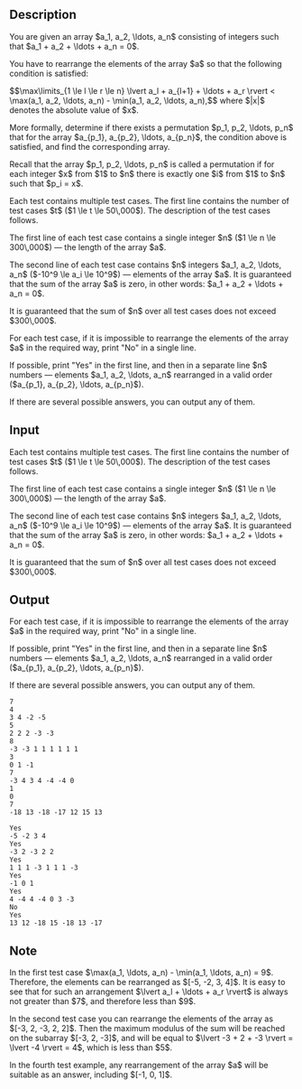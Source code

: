 ## Description

<div><p>You are given an array $a_1, a_2, \ldots, a_n$ consisting of integers such that $a_1 + a_2 + \ldots + a_n = 0$.</p><p>You have to rearrange the elements of the array $a$ so that the following condition is satisfied:</p><p>$$\max\limits_{1 \le l \le r \le n} \lvert a_l + a_{l+1} + \ldots + a_r \rvert &lt; \max(a_1, a_2, \ldots, a_n) - \min(a_1, a_2, \ldots, a_n),$$ where $|x|$ denotes the absolute value of $x$.</p><p>More formally, determine if there exists a permutation $p_1, p_2, \ldots, p_n$ that for the array $a_{p_1}, a_{p_2}, \ldots, a_{p_n}$, the condition above is satisfied, and find the corresponding array.</p><p>Recall that the array $p_1, p_2, \ldots, p_n$ is called a permutation if for each integer $x$ from $1$ to $n$ there is exactly one $i$ from $1$ to $n$ such that $p_i = x$.</p></div><div class="input-specification"><p>Each test contains multiple test cases. The first line contains the number of test cases $t$ ($1 \le t \le 50\,000$). The description of the test cases follows.</p><p>The first line of each test case contains a single integer $n$ ($1 \le n \le 300\,000$)&nbsp;— the length of the array $a$.</p><p>The second line of each test case contains $n$ integers $a_1, a_2, \ldots, a_n$ ($-10^9 \le a_i \le 10^9$)&nbsp;— elements of the array $a$. It is guaranteed that the sum of the array $a$ is zero, in other words: $a_1 + a_2 + \ldots + a_n = 0$.</p><p>It is guaranteed that the sum of $n$ over all test cases does not exceed $300\,000$.</p></div><div class="output-specification"><p>For each test case, if it is impossible to rearrange the elements of the array $a$ in the required way, print "<span class="tex-font-style-tt">No</span>" in a single line.</p><p>If possible, print "<span class="tex-font-style-tt">Yes</span>" in the first line, and then in a separate line $n$ numbers&nbsp;— elements $a_1, a_2, \ldots, a_n$ rearranged in a valid order ($a_{p_1}, a_{p_2}, \ldots, a_{p_n}$).</p><p>If there are several possible answers, you can output any of them.</p></div>

## Input

<p>Each test contains multiple test cases. The first line contains the number of test cases $t$ ($1 \le t \le 50\,000$). The description of the test cases follows.</p><p>The first line of each test case contains a single integer $n$ ($1 \le n \le 300\,000$)&nbsp;— the length of the array $a$.</p><p>The second line of each test case contains $n$ integers $a_1, a_2, \ldots, a_n$ ($-10^9 \le a_i \le 10^9$)&nbsp;— elements of the array $a$. It is guaranteed that the sum of the array $a$ is zero, in other words: $a_1 + a_2 + \ldots + a_n = 0$.</p><p>It is guaranteed that the sum of $n$ over all test cases does not exceed $300\,000$.</p>

## Output

<p>For each test case, if it is impossible to rearrange the elements of the array $a$ in the required way, print "<span class="tex-font-style-tt">No</span>" in a single line.</p><p>If possible, print "<span class="tex-font-style-tt">Yes</span>" in the first line, and then in a separate line $n$ numbers&nbsp;— elements $a_1, a_2, \ldots, a_n$ rearranged in a valid order ($a_{p_1}, a_{p_2}, \ldots, a_{p_n}$).</p><p>If there are several possible answers, you can output any of them.</p>





```input1
7
4
3 4 -2 -5
5
2 2 2 -3 -3
8
-3 -3 1 1 1 1 1 1
3
0 1 -1
7
-3 4 3 4 -4 -4 0
1
0
7
-18 13 -18 -17 12 15 13
```




```output1
Yes
-5 -2 3 4
Yes
-3 2 -3 2 2
Yes
1 1 1 -3 1 1 1 -3
Yes
-1 0 1
Yes
4 -4 4 -4 0 3 -3
No
Yes
13 12 -18 15 -18 13 -17
```



## Note

<p>In the first test case $\max(a_1, \ldots, a_n) - \min(a_1, \ldots, a_n) = 9$. Therefore, the elements can be rearranged as $[-5, -2, 3, 4]$. It is easy to see that for such an arrangement $\lvert a_l + \ldots + a_r \rvert$ is always not greater than $7$, and therefore less than $9$.</p><p>In the second test case you can rearrange the elements of the array as $[-3, 2, -3, 2, 2]$. Then the maximum modulus of the sum will be reached on the subarray $[-3, 2, -3]$, and will be equal to $\lvert -3 + 2 + -3 \rvert = \lvert -4 \rvert = 4$, which is less than $5$.</p><p>In the fourth test example, any rearrangement of the array $a$ will be suitable as an answer, including $[-1, 0, 1]$.</p>
